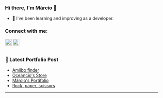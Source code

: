 ### Hi there, I'm Márcio 👋

- 🌱 I've been learning and improving as a developer. 

### Connect with me:

[<img align="left" alt="N3evin | Porfolio" width="22px"  src="https://simpleicons.org/icons/netlify.svg" />][website]
[<img align="left" alt="N3evin | LinkedIn" width="22px"  src="https://simpleicons.org/icons/linkedin.svg" />][linkedin]

<br />
<br />

### 📕 Latest Portfolio Post

<!-- BLOG-POST-LIST:START -->
- [Amiibo finder](https://github.com/MarcioAlvior/AmiiboApi)
- [Oceancio's Store](https://github.com/MarcioAlvior/E-commerce)
- [Márcio's Portifolio](https://github.com/MarcioAlvior/portifolio)
- [Rock, paper, scissors](https://github.com/MarcioAlvior/-RockPaperScissors)
<!-- BLOG-POST-LIST:END -->


---


[website]: https://marcioalvior.com/
[linkedin]: https://www.linkedin.com/in/marcioadrianoalvesjunior/
